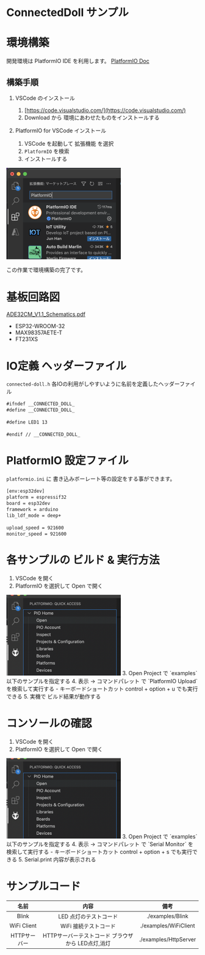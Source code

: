 # ConnectedDoll サンプル

# 環境構築
開発環境は PlatformIO IDE を利用します。
[PlatformIO Doc](https://docs.platformio.org/en/latest/)

## 構築手順
1. VSCode のインストール
   1.  [https://code.visualstudio.com/](https://code.visualstudio.com/)
   2.  Download から 環境にあわせたものをインストールする
   
2. PlatformIO for VSCode インストール
    1. VSCode を起動して 拡張機能 を選択
    2. `PlatformIO` を検索
    3. インストールする

<img src="./resources/PlatformIO1.png" width="300">

この作業で環境構築の完了です。

# 基板回路図
[ADE32CM_V1.1_Schematics.pdf](https://github.com/bit-trade-one/ADE32CD-Connected-Doll/blob/master/Schematics/ADE32CM_V1.1_Schematics.pdf)

- ESP32-WROOM-32
- MAX98357AETE-T
- FT231XS

# IO定義 ヘッダーファイル
`connected-doll.h` 各IOの利用がしやすいように名前を定義したヘッダーファイル

```
#ifndef __CONNECTED_DOLL_
#define __CONNECTED_DOLL_

#define LED1 13

#endif // __CONNECTED_DOLL_

```

# PlatformIO 設定ファイル
`platformio.ini` に 書き込みボーレート等の設定をする事ができます。

```
[env:esp32dev]
platform = espressif32
board = esp32dev
framework = arduino
lib_ldf_mode = deep+

upload_speed = 921600
monitor_speed = 921600
```

# 各サンプルの ビルド & 実行方法
1. VSCode を開く
2. PlatformIO を選択して Open で開く  
<img src="./resources/PlatformIO2.png" width="300">
3. Open Project で `examples` 以下のサンプルを指定する
4. 表示 -> コマンドパレット で `PlatformIO Upload` を検索して実行する
   - キーボードショートカット control + option + u でも実行できる
5. 実機で ビルド結果が動作する

# コンソールの確認
1. VSCode を開く
2. PlatformIO を選択して Open で開く  
<img src="./resources/PlatformIO2.png" width="300">
3. Open Project で `examples` 以下のサンプルを指定する
4. 表示 -> コマンドパレット で `Serial Monitor` を検索して実行する
   - キーボードショートカット control + option + s でも実行できる
5. Serial.print 内容が表示される

# サンプルコード

| 名前 | 内容 | 備考 | 
|:--:|:--:|:--:|
|Blink|LED 点灯のテストコード|./examples/Blink|
|WiFi Client| WiFi 接続テストコード|./examples/WiFiClient|
|HTTPサーバー| HTTPサーバーテストコード ブラウザから LED点灯,消灯|./examples/HttpServer|
